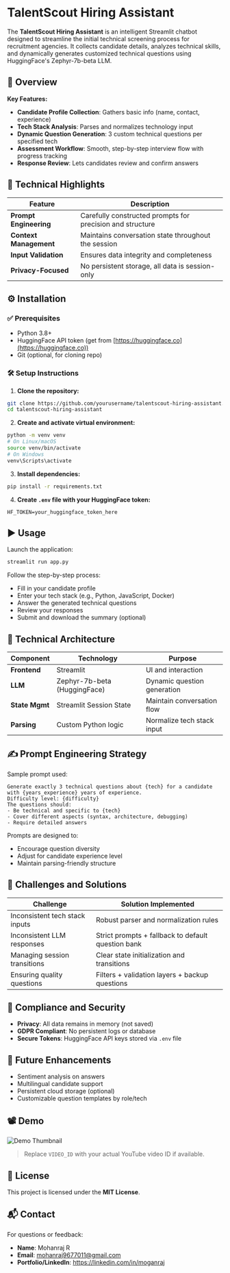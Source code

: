 
# TalentScout Hiring Assistant 

The **TalentScout Hiring Assistant** is an intelligent Streamlit chatbot designed to streamline the initial technical screening process for recruitment agencies. It collects candidate details, analyzes technical skills, and dynamically generates customized technical questions using HuggingFace's Zephyr-7b-beta LLM.

## 🚀 Overview

**Key Features:**

- **Candidate Profile Collection**: Gathers basic info (name, contact, experience)
- **Tech Stack Analysis**: Parses and normalizes technology input
- **Dynamic Question Generation**: 3 custom technical questions per specified tech
- **Assessment Workflow**: Smooth, step-by-step interview flow with progress tracking
- **Response Review**: Lets candidates review and confirm answers

## 🧠 Technical Highlights

| Feature              | Description                                               |
|---------------------|-----------------------------------------------------------|
| **Prompt Engineering** | Carefully constructed prompts for precision and structure |
| **Context Management** | Maintains conversation state throughout the session       |
| **Input Validation**   | Ensures data integrity and completeness                  |
| **Privacy-Focused**    | No persistent storage, all data is session-only          |

## ⚙️ Installation

### ✅ Prerequisites

- Python 3.8+
- HuggingFace API token (get from [https://huggingface.co](https://huggingface.co))
- Git (optional, for cloning repo)

### 🛠 Setup Instructions

1. **Clone the repository:**

```bash
git clone https://github.com/yourusername/talentscout-hiring-assistant.git
cd talentscout-hiring-assistant
```

2. **Create and activate virtual environment:**

```bash
python -m venv venv
# On Linux/macOS
source venv/bin/activate
# On Windows
venv\Scripts\activate
```

3. **Install dependencies:**

```bash
pip install -r requirements.txt
```

4. **Create `.env` file with your HuggingFace token:**

```env
HF_TOKEN=your_huggingface_token_here
```

## ▶️ Usage

Launch the application:

```bash
streamlit run app.py
```

Follow the step-by-step process:

- Fill in your candidate profile
- Enter your tech stack (e.g., Python, JavaScript, Docker)
- Answer the generated technical questions
- Review your responses
- Submit and download the summary (optional)

## 🧱 Technical Architecture

| Component      | Technology               | Purpose                        |
|----------------|--------------------------|--------------------------------|
| **Frontend**   | Streamlit                | UI and interaction             |
| **LLM**        | Zephyr-7b-beta (HuggingFace) | Dynamic question generation    |
| **State Mgmt** | Streamlit Session State  | Maintain conversation flow     |
| **Parsing**    | Custom Python logic      | Normalize tech stack input     |

## ✍️ Prompt Engineering Strategy

Sample prompt used:

```
Generate exactly 3 technical questions about {tech} for a candidate with {years_experience} years of experience.
Difficulty level: {difficulty}
The questions should:
- Be technical and specific to {tech}
- Cover different aspects (syntax, architecture, debugging)
- Require detailed answers
```

Prompts are designed to:

- Encourage question diversity
- Adjust for candidate experience level
- Maintain parsing-friendly structure

## 🧩 Challenges and Solutions

| Challenge                        | Solution Implemented                             |
|----------------------------------|--------------------------------------------------|
| Inconsistent tech stack inputs   | Robust parser and normalization rules            |
| Inconsistent LLM responses       | Strict prompts + fallback to default question bank|
| Managing session transitions     | Clear state initialization and transitions       |
| Ensuring quality questions       | Filters + validation layers + backup questions   |

## 🔐 Compliance and Security

- **Privacy**: All data remains in memory (not saved)
- **GDPR Compliant**: No persistent logs or database
- **Secure Tokens**: HuggingFace API keys stored via `.env` file

## 🔮 Future Enhancements

- Sentiment analysis on answers
- Multilingual candidate support
- Persistent cloud storage (optional)
- Customizable question templates by role/tech

## 📽️ Demo

![Demo Thumbnail](https://img.youtube.com/vi/VIDEO_ID/0.jpg)

> Replace `VIDEO_ID` with your actual YouTube video ID if available.

## 📄 License

This project is licensed under the **MIT License**.

## 📬 Contact

For questions or feedback:

- **Name**: Mohanraj R 
- **Email**: mohanraj9677011@gmail.com  
- **Portfolio/LinkedIn**: https://linkedin.com/in/moganraj


